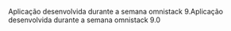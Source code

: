 Aplicação desenvolvida durante a semana omnistack 9.Aplicação desenvolvida durante a semana omnistack 9.0
